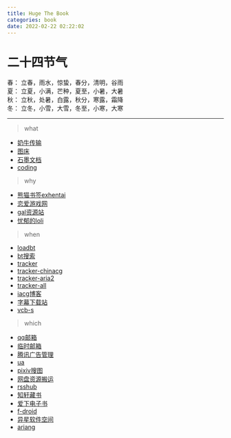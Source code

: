 ```yaml
---
title: Huge The Book
categories: book
date: 2022-02-22 02:22:02
---
```


# 二十四节气

春：  立春，雨水，惊蛰，春分，清明，谷雨  
夏：  立夏，小满，芒种，夏至，小暑，大暑  
秋：  立秋，处暑，白露，秋分，寒露，霜降  
冬：  立冬，小雪，大雪，冬至，小寒，大寒

---

> what
- [奶牛传输](https://cowtransfer.com)
- [图床](http://lmg.beigu.pro:666/)
- [石墨文档](https://shimo.im)
- [coding](https://nibazshab.coding.net)

> why
- [熊猫书签exhentai](https://expanda.org)
- [恋爱游戏网](https://www.lianaiyx.com)
- [gal资源站](https://www.nyagal.com)
- [忧郁的loli](https://www.mmgal.com)

> when
- [loadbt](https://www.loadbt.com/files)
- [bt搜索](https://hao.su/909)
- [tracker](https://github.com/ngosang/trackerslist)
- [tracker-chinacg](https://gitee.com/banbendalao/hosts_optimize_tracker_links/raw/master/tracker.txt)
- [tracker-aria2](http://edam.top/tk/)
- [tracker-all](https://trackerslist.com/all.txt)
- [iacg博客](https://iacg.rip)
- [字幕下载站](https://assrt.net/xml/list/sub/)
- [vcb-s](https://vcb-s.com)

> which
- [qq邮箱](https://w.mail.qq.com)
- [临时邮箱](https://10minutemail.net/m/?lang=zh-cn)
- [腾讯广告管理](https://privacy.qq.com/yszc-m.htm)
- [ua](http://service.spiritsoft.cn/ua.html)
- [pixiv搜图](http://saucenao.com)
- [网盘资源搬运](https://www.multcloud.com)
- [rsshub](https://docs.rsshub.app)
- [知轩藏书](http://www.zxcs.me/)
- [爱下电子书](https://m.aixdzs.com/)
- [f-droid](https://f-droid.org/packages/io.mrarm.irc/)
- [异星软件空间](http://yx.bsh.me/)
- [ariang](http://aria2.net)
